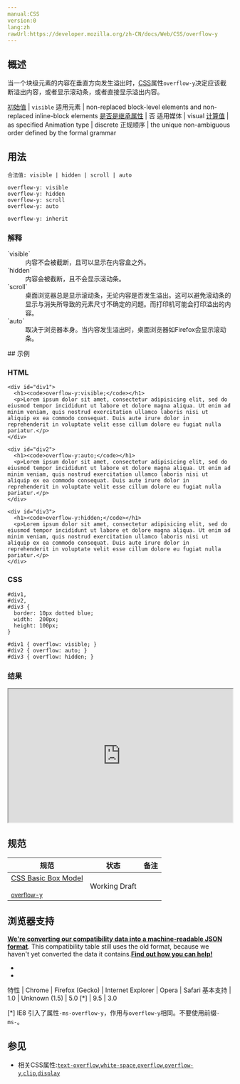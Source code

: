 ```yaml
---
manual:CSS
version:0
lang:zh
rawUrl:https://developer.mozilla.org/zh-CN/docs/Web/CSS/overflow-y
---
```





## 概述<a name="Summary"></a>


当一个块级元素的内容在垂直方向发生溢出时，[CSS](%28448 "")属性`overflow-y`决定应该截断溢出内容，或者显示滚动条，或者直接显示溢出内容。


[初始值](%28302 "") | `visible` 
适用元素 | non-replaced block-level elements and non-replaced inline-block elements 
[是否是继承属性](%28299 "") | 否 
适用媒体 | visual 
[计算值](%28304 "") | as specified 
Animation type | discrete 
正规顺序 | the unique non-ambiguous order defined by the formal grammar 



## 用法<a name="Syntax"></a>

```
合法值: visible | hidden | scroll | auto

```

```
overflow-y: visible
overflow-y: hidden
overflow-y: scroll
overflow-y: auto

overflow-y: inherit
```

### 解释<a name="Values"></a>
<dl><dt id=''>`visible`</dt><dd>内容不会被截断，且可以显示在内容盒之外。</dd><dt id=''>`hidden`</dt><dd>内容会被截断，且不会显示滚动条。</dd><dt id=''>`scroll`</dt><dd>桌面浏览器总是显示滚动条，无论内容是否发生溢出。这可以避免滚动条的显示与消失所导致的元素尺寸不确定的问题。而打印机可能会打印溢出的内容。</dd><dt id=''>`auto`</dt><dd>取决于浏览器本身。当内容发生溢出时，桌面浏览器如Firefox会显示滚动条。</dd></dl>
## 示例<a name="Example"></a>

### HTML<a name="Exampe_HTML"></a>

```
<div id="div1">
  <h1><code>overflow-y:visible;</code></h1>
  <p>Lorem ipsum dolor sit amet, consectetur adipisicing elit, sed do eiusmod tempor incididunt ut labore et dolore magna aliqua. Ut enim ad minim veniam, quis nostrud exercitation ullamco laboris nisi ut aliquip ex ea commodo consequat. Duis aute irure dolor in reprehenderit in voluptate velit esse cillum dolore eu fugiat nulla pariatur.</p>
</div>

<div id="div2">
  <h1><code>overflow-y:auto;</code></h1>
  <p>Lorem ipsum dolor sit amet, consectetur adipisicing elit, sed do eiusmod tempor incididunt ut labore et dolore magna aliqua. Ut enim ad minim veniam, quis nostrud exercitation ullamco laboris nisi ut aliquip ex ea commodo consequat. Duis aute irure dolor in reprehenderit in voluptate velit esse cillum dolore eu fugiat nulla pariatur.</p>
</div>

<div id="div3">
  <h1><code>overflow-y:hidden;</code></h1>
  <p>Lorem ipsum dolor sit amet, consectetur adipisicing elit, sed do eiusmod tempor incididunt ut labore et dolore magna aliqua. Ut enim ad minim veniam, quis nostrud exercitation ullamco laboris nisi ut aliquip ex ea commodo consequat. Duis aute irure dolor in reprehenderit in voluptate velit esse cillum dolore eu fugiat nulla pariatur.</p>
</div>
```

### CSS<a name="Example_CSS"></a>

```
#div1,
#div2,
#div3 {
  border: 10px dotted blue;
  width:  200px;
  height: 100px;
}

#div1 { overflow: visible; }
#div2 { overflow: auto; }
#div3 { overflow: hidden; }
```

### 结果<a name="Example_Result"></a>
<iframe src='https://mdn.mozillademos.org/zh-CN/docs/Web/CSS/overflow-y$samples/Example?revision=930183' width='100%' height='300'></iframe>

## 规范<a name="Specifications"></a>

规范 | 状态 | 备注 
 ---  |  ---  |  ---  | 
[CSS Basic Box Model<br></br><small>overflow-y</small>](%31458 "") | Working Draft |  


## 浏览器支持<a name="Browser_compatibility"></a>


**[We&#39;re converting our compatibility data into a machine-readable JSON format](%3344 "")**. This compatibility table still uses the old format, because we haven&#39;t yet converted the data it contains.**[Find out how you can help!](%3392 "")**


* 
* 

特性 | Chrome | Firefox (Gecko) | Internet Explorer | Opera | Safari 
基本支持 | 1.0 | Unknown (1.5) | 5.0 [*] | 9.5 | 3.0 






[*] IE8 引入了属性`-ms-overflow-y`，作用与`overflow-y`相同。不要使用前缀`-ms-`。


## 参见<a name="See_also"></a>

* 相关CSS属性:[`text-overflow`](%28223 "text-overflow CSS 属性确定如何向用户发出未显示的溢出内容信号。它可以被剪切，显示一个省略号（'...'，U + 2026 HORIZONTAL ELLIPSIS）或显示一个自定义字符串。"),[`white-space`](%28258 "white-space CSS 属性是用来设置如何处理元素中的空白。"),[`overflow`](%28104 "overflow 属性指定当内容溢出其块级容器时,是否剪辑内容，显示滚动条或显示溢出的内容。"),[`overflow-y`](%28107 "当一个块级元素的内容在垂直方向发生溢出时，CSS属性overflow-y决定应该截断溢出内容，或者显示滚动条，或者直接显示溢出内容。"),[`clip`](%27886 "clip 属性定义了元素的哪一部分是可见的。clip 属性只适用于 position:absolute 的元素。"),[`display`](%27476 "display CSS属性指定用于元素的呈现框的类型。在 HTML 中，默认的 display 属性取决于 HTML 规范所描述的行为或浏览器/用户的默认样式表。在 XML中，其默认值为 inline。")



